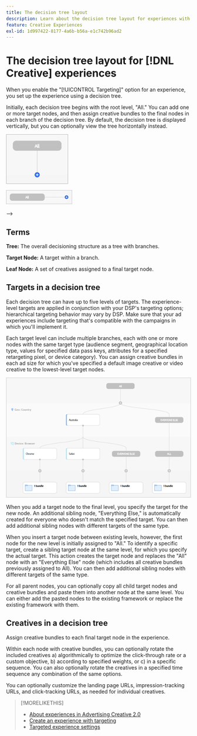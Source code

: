```yaml
---
title: The decision tree layout
description: Learn about the decision tree layout for experiences with targeting.
feature: Creative Experiences
exl-id: 1d997422-8177-4a6b-b56a-e1c742b96ad2
---
```

# The decision tree layout for [!DNL Creative] experiences

When you enable the "[!UICONTROL Targeting]" option for an experience, you set up the experience using a decision tree.

Initially, each decision tree begins with the root level, "All." You can add one or more target nodes, and then assign creative bundles to the final nodes in each branch of the decision tree. By default, the decision tree is displayed vertically, but you can optionally view the tree horizontally instead.

![Example of a vertical decision tree without targets](/help/creative/assets/experience-decision-tree-no-targets.png "Example of a vertical decision tree without targets")

![Example of a horizontal decision tree without targets](/help/creative/assets/experience-decision-tree-no-targets-horizontal.png "Example of a horizontal decision tree without targets")

<!--
>[!NOTE]
>
>You can optionally assign creative bundles to the root level, without targets. However, the [XXXX workflow](experience-create-no-targeting.md) XXXXX is better XXX.<!-- Explain the diff and why to choose the other option. -->
-->

## Terms

**Tree:** The overall decisioning structure as a tree with branches.

**Target Node:** A target within a branch.

**Leaf Node:** A set of creatives assigned to a final target node.

## Targets in a decision tree

Each decision tree can have up to five levels of targets. The experience-level targets are applied in conjunction with your DSP's targeting options; hierarchical targeting behavior may vary by DSP. Make sure that your ad experiences include targeting that's compatible with the campaigns in which you'll implement it.

Each target level can include multiple branches, each with one or more nodes with the same target type (audience segment, geographical location type, values for specified data pass keys, attributes for a specified retargeting pixel, or device category). You can assign creative bundles in each ad size for which you've specified a default image creative or video creative to the lowest-level target nodes.

![Example of a decision tree with targets](/help/creative/assets/experience-decision-tree.png "Example of a decision tree with targets")

When you add a target node to the final level, you specify the target for the new node. An additional sibling node, "Everything Else," is automatically created for everyone who doesn't match the specified target. You can then add additional sibling nodes with different targets of the same type.

When you insert a target node between existing levels, however, the first node for the new level is initially assigned to "All." To identify a specific target, create a sibling target node at the same level, for which you specify the actual target. This action creates the target node and replaces the "All" node with an "Everything Else" node (which includes all creative bundles previously assigned to All). You can then add additional sibling nodes with different targets of the same type.

For all parent nodes, you can optionally copy all child target nodes and creative bundles and paste them into another node at the same level. You can either add the pasted nodes to the existing framework or replace the existing framework with them.

## Creatives in a decision tree

Assign creative bundles to each final target node in the experience.

Within each node with creative bundles, you can optionally rotate the included creatives a) algorithmically to optimize the click-through rate or a custom objective, b) according to specified weights, or c) in a specific sequence. You can also optionally rotate the creatives in a specified time sequence any combination of the same options.

You can optionally customize the landing page URLs, impression-tracking URLs, and click-tracking URLs, as needed for individual creatives. <!-- Not in the UI as of 1/31: For flexible HTML5 creatives, you can customize any of the flexible attributes. -->

>[!MORELIKETHIS]
>
>* [About experiences in Advertising Creative 2.0](experience-about.md)
>* [Create an experience with targeting](/help/creative/experiences/experience-create-targeting.md)
>* [Targeted experience settings](/help/creative/experiences/experience-settings-targeting.md)

